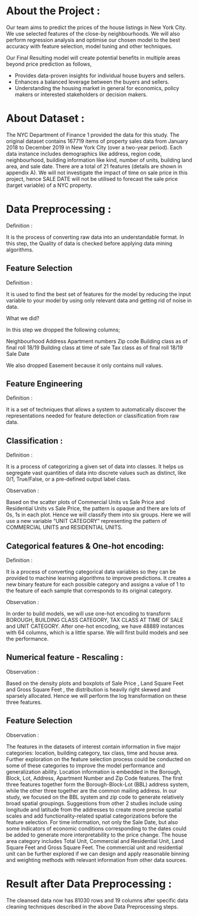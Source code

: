 # About the Project : 

Our team aims to predict the prices of the house listings in New York City. 
We use selected features of the close-by neighbourhoods. We will also perform regression analysis and optimise our chosen model to the best accuracy with feature selection, model tuning and other techniques. 

Our Final Resulting model will create potential benefits in multiple areas beyond price prediction as follows,

- Provides data-proven insights for individual house buyers and sellers.
- Enhances a balanced leverage between the buyers and sellers.
- Understanding the housing market in general for economics, policy makers or interested stakeholders or decision makers.

# About Dataset :

The NYC Department of Finance 1 provided the data for this study. 
The original dataset contains 167719 items of property sales data from January 2018 to December 2019 in New York City (over a two-year period). 
Each data instance includes demographics like address, region code, neighbourhood, building information like kind, number of units, building land area, and sale date. 
There are a total of 21 features (details are shown in appendix A). 
We will not investigate the impact of time on sale price in this project, hence SALE DATE will not be utilised to forecast the sale price (target variable) of a NYC property. 


# Data Preprocessing :

Definition : 

It is the process of converting raw data into an understandable format. In this step, the Quality of data is checked before applying data mining algorithms.

## Feature Selection 

Definition : 

It is used to find the best set of features for the model by reducing the input variable to your model by using only relevant data and getting rid of noise in data.

What we did? 

In this step we dropped the following columns;

Neighbourhood 
Address
Apartment numbers
Zip code
Building class as of final roll 18/19
Building class at time of sale
Tax class as of final roll 18/19
Sale Date

We also dropped Easement because it only contains null values.

## Feature Engineering

Definition : 

It is a set of techniques that allows a system to automatically discover the representations needed for feature detection or classification from raw data.

## Classification :

Definition : 

It is a process of categorizing a given set of data into classes. It helps us segregate vast quantities of data into discrete values such as distinct, like 0/1, True/False, or a pre-defined output label class.

Observation :

Based on the scatter plots of Commercial Units vs Sale Price and Residential Units vs Sale
Price, the pattern is opaque and there are lots of 0s, 1s in each plot. Hence we will classify them into six
groups. Here we will use a new variable “UNIT CATEGORY” representing the pattern of COMMERCIAL UNITS and RESIDENTIAL UNITS.

## Categorical features & One-hot encoding: 

Definition :

It is a process of converting categorical data variables so they can be provided to machine learning algorithms to improve predictions.
It creates a new binary feature for each possible category and assigns a value of 1 to the feature of each sample that corresponds to its original category.

Observation :

In order to build models, we will use one-hot encoding to transform BOROUGH, BUILDING CLASS CATEGORY, TAX CLASS AT TIME OF SALE and UNIT CATEGORY.
After one-hot encoding, we have 48889 instances with 64 columns, which is a little sparse. We will first
build models and see the performance.

## Numerical feature - Rescaling : 

Observation :

Based on the density plots and boxplots of Sale Price , Land Square Feet and
Gross Square Feet , the distribution is heavily right skewed and sparsely allocated. Hence we will perform
the log transformation on these three features.

## Feature Selection


Observation :

The features in the datasets of interest contain information in five major categories: location, building category, tax class, time and house area. 
Further exploration on the feature selection process could be conducted on some of these categories to improve the model performance and generalization
ability. Location information is embedded in the Borough, Block, Lot, Address, Apartment Number and Zip Code features. The first three features together form the Borough-Block-Lot (BBL) address system,
while the other three together are the common mailing address. In our study, we focused on the BBL system and zip code to generate relatively broad spatial groupings. Suggestions from other 2 studies
include using longitude and latitude from the addresses to create more precise spatial scales and add functionality-related spatial categorizations before the feature selection. For time information, not only
the Sale Date, but also some indicators of economic conditions corresponding to the dates could be added to generate more interpretability to the price change. The house area category includes Total
Unit, Commercial and Residential Unit, Land Square Feet and Gross Square Feet. The commercial unit and residential unit can be further explored if we can design and apply reasonable binning and
weighting methods with relevant information from other data sources.

# Result after Data Preprocessing : 

The cleansed data now has 81030 rows and 19 columns after specific data cleaning techniques described in the above Data Preprocessing steps.


